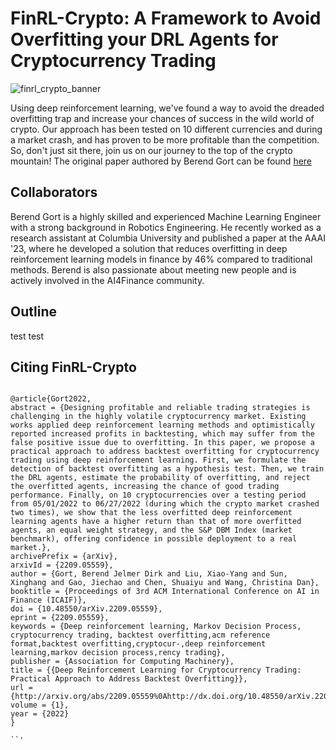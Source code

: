 # FinRL-Crypto: A Framework to Avoid Overfitting your DRL Agents for Cryptocurrency Trading 

![finrl_crypto_banner](https://user-images.githubusercontent.com/69801109/214262094-3a23e836-f820-4500-ad03-8a646554904f.png)

Using deep reinforcement learning, we've found a way to avoid the dreaded overfitting trap and increase your chances of success in the wild world of crypto. Our approach has been tested on 10 different currencies and during a market crash, and has proven to be more profitable than the competition. So, don't just sit there, join us on our journey to the top of the crypto mountain! The original paper authored by Berend Gort can be found [here]([/guides/content/editing-an-existing-page](https://arxiv.org/abs/2209.05559))

## Collaborators

Berend Gort is a highly skilled and experienced Machine Learning Engineer with a strong background in Robotics Engineering. He recently worked as a research assistant at Columbia University and published a paper at the AAAI '23, where he developed a solution that reduces overfitting in deep reinforcement learning models in finance by 46% compared to traditional methods. Berend is also passionate about meeting new people and is actively involved in the AI4Finance community.


## Outline

test test

## Citing FinRL-Crypto
```

@article{Gort2022,
abstract = {Designing profitable and reliable trading strategies is challenging in the highly volatile cryptocurrency market. Existing works applied deep reinforcement learning methods and optimistically reported increased profits in backtesting, which may suffer from the false positive issue due to overfitting. In this paper, we propose a practical approach to address backtest overfitting for cryptocurrency trading using deep reinforcement learning. First, we formulate the detection of backtest overfitting as a hypothesis test. Then, we train the DRL agents, estimate the probability of overfitting, and reject the overfitted agents, increasing the chance of good trading performance. Finally, on 10 cryptocurrencies over a testing period from 05/01/2022 to 06/27/2022 (during which the crypto market crashed two times), we show that the less overfitted deep reinforcement learning agents have a higher return than that of more overfitted agents, an equal weight strategy, and the S&P DBM Index (market benchmark), offering confidence in possible deployment to a real market.},
archivePrefix = {arXiv},
arxivId = {2209.05559},
author = {Gort, Berend Jelmer Dirk and Liu, Xiao-Yang and Sun, Xinghang and Gao, Jiechao and Chen, Shuaiyu and Wang, Christina Dan},
booktitle = {Proceedings of 3rd ACM International Conference on AI in Finance (ICAIF)},
doi = {10.48550/arXiv.2209.05559},
eprint = {2209.05559},
keywords = {Deep reinforcement learning, Markov Decision Process, cryptocurrency trading, backtest overfitting,acm reference format,backtest overfitting,cryptocur-,deep reinforcement learning,markov decision process,rency trading},
publisher = {Association for Computing Machinery},
title = {{Deep Reinforcement Learning for Cryptocurrency Trading: Practical Approach to Address Backtest Overfitting}},
url = {http://arxiv.org/abs/2209.05559%0Ahttp://dx.doi.org/10.48550/arXiv.2209.05559},
volume = {1},
year = {2022}
}

``'
